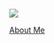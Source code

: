 ![](https://github-readme-stats.vercel.app/api/top-langs?username=SnubbyOWO&layout=compact&langs_count=10&theme=tokyonight)

[About Me](https://snubbyowo.github.io/portfolio-idk/)
